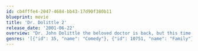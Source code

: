 ```yaml
---
id: cb4fffe4-2047-4684-bb43-17d90f380b11
blueprint: movie
title: 'Dr. Dolittle 2'
release_date: '2001-06-22'
overview: "Dr. John Dolittle the beloved doctor is back, but this time around he plays cupid to bumbling circus bear Archie as he's so smitten by a Pacific Western bear female, Ava. Dr. Dolittle must help a group of forest creatures to save their forest. But with the aid of his mangy, madcap animal friends, Dr. Dolittle must teach Archie the ways of true romance in time to save his species and his home before their habit is gone. So John held a meeting for every animal in the forest to not give up without a fight no matter what kind of animal expression they have and everyone agrees to do it and save their home."
genres: '[{"id": 35, "name": "Comedy"}, {"id": 10751, "name": "Family"}, {"id": 10749, "name": "Romance"}, {"id": 14, "name": "Fantasy"}]'
---
```

